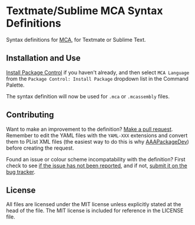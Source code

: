 # Textmate/Sublime MCA Syntax Definitions

Syntax definitions for [MCA](https://github.com/toxic-spanner/MCA), for Textmate or Sublime Text.

## Installation and Use

[Install Package Control](https://packagecontrol.io/installation) if you haven't already, and then select `MCA Language` from the `Package Control: Install Package` dropdown list in the Command Palette.

The syntax definition will now be used for `.mca` or `.mcassembly` files.

## Contributing

Want to make an improvement to the definition? [Make a pull request](https://github.com/toxic-spanner/MCA-Highlighting/pulls). Remember to edit the YAML files with the `YAML-XXX` extensions and convert them to PList XML files (the easiest way to do this is why [AAAPackageDev](https://github.com/SublimeText/AAAPackageDev)) before creating the request.

Found an issue or colour scheme incompatability with the definition? First check to see [if the issue has not been reported](https://github.com/toxic-spanner/MCA-Highlighting/issues), and if not, [submit it on the bug tracker](https://github.com/toxic-spanner/MCA-Highlighting/issues/new).

## License

All files are licensed under the MIT license unless explicitly stated at the head of the file. The MIT license is included for reference in the LICENSE file.
